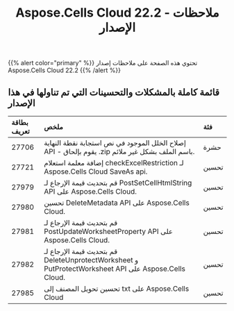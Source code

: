 ﻿---
title: Aspose.Cells Cloud 22.2 - ملاحظات الإصدار
second_title: Aspose.Cells Cloud Documen
type: docs
url: /ar/aspose-cells-cloud-22-2-release-notes/
description: Aspose.Cells Cloud يدعم Excel لإنشاء وتحويل ودمج وتقسيم وحماية وتشغيل الكائن الداخلي وما إلى ذلك
weight: 20
---
{{% alert color="primary" %}} 
تحتوي هذه الصفحة على ملاحظات إصدار Aspose.Cells Cloud 22.2
{{% /alert %}} 
## **قائمة كاملة بالمشكلات والتحسينات التي تم تناولها في هذا الإصدار**
|**بطاقة تعريف**|**ملخص**|**فئة**|
|:- |:- |:- |
|27706 |إصلاح الخلل الموجود في نص استجابة نقطة النهاية API - يقوم بإلحاق .zip باسم الملف بشكل غير ملائم.| حشرة|
|27721 |إضافة معلمة استعلام checkExcelRestriction لـ Aspose.Cells Cloud SaveAs api.| تحسين|
|27979 |قم بتحديث قيمة الإرجاع لـ PostSetCellHtmlString API على Aspose.Cells Cloud.| تحسين|
|27980 |تحسين DeleteMetadata API على Aspose.Cells Cloud.| تحسين|
|27981 |قم بتحديث قيمة الإرجاع لـ PostUpdateWorksheetProperty API على Aspose.Cells Cloud.| تحسين|
|27982 |قم بتحديث قيمة الإرجاع لـ DeleteUnprotectWorksheet و PutProtectWorksheet API على Aspose.Cells Cloud.| تحسين|
|27985 |تحسين تحويل المصنف إلى txt على Aspose.Cells Cloud| تحسين|
